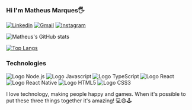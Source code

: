 ### Hi I'm Matheus Marques🖐️
[![Linkedin](https://img.shields.io/badge/LinkedIn-0077B5?style=for-the-badge&logo=linkedin&logoColor=white)](https://www.linkedin.com/in/matheus-marques-costa/)
[![Gmail](https://img.shields.io/badge/Gmail-D14836?style=for-the-badge&logo=gmail&logoColor=white)](mailto:matheusm537@gmail.com)
[![Instagram](https://img.shields.io/badge/Instagram-E4405F?style=for-the-badge&logo=instagram&logoColor=white)](https://www.instagram.com/marques_rx/)

<div height="180em">

![Matheus's GitHub stats](https://github-readme-stats.vercel.app/api?username=Marques537&show_icons=true&theme=radical&count_private=true)

[![Top Langs](https://github-readme-stats.vercel.app/api/top-langs/?username=Marques537&layout=compact&theme=radical&count_private=true)](https://github.com/anuraghazra/github-readme-stats)

</div>



### Technologies




<div style="display: inline_block">
  <img aling="center" alt="Logo Node.js" src="https://img.shields.io/badge/Node.js-43853D?style=for-the-badge&logo=node.js&logoColor=white">
  <img aling="center" alt="Logo Javascript" src="https://img.shields.io/badge/JavaScript-F7DF1E?style=for-the-badge&logo=javascript&logoColor=black">
  <img aling="center" alt="Logo TypeScript" src="https://img.shields.io/badge/TypeScript-007ACC?style=for-the-badge&logo=typescript&logoColor=white">
  <img aling="center" alt="Logo React" src="https://img.shields.io/badge/React-20232A?style=for-the-badge&logo=react&logoColor=61DAFB">
  <img aling="center" alt="Logo React Native" src="https://img.shields.io/badge/React_Native-20232A?style=for-the-badge&logo=react&logoColor=61DAFB">
  <img aling="center" alt="Logo HTML5" src="https://img.shields.io/badge/HTML5-E34F26?style=for-the-badge&logo=html5&logoColor=white">
  <img aling="center" alt="Logo CSS3" src="https://img.shields.io/badge/CSS3-1572B6?style=for-the-badge&logo=css3&logoColor=white">
</div>

I love technology, making people happy and games. When it's possible to put these three things together it's amazing! 💻😄🕹️
